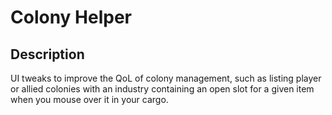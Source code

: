 # Colony Helper

## Description

UI tweaks to improve the QoL of colony management, such as listing player or allied colonies with an industry containing an open slot for a given item when you mouse over it in your cargo.
